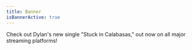 ```yaml
---
title: Banner
isBannerActive: true
---
```


Check out Dylan's new single "Stuck in Calabasas," out now on all major streaming platforms!